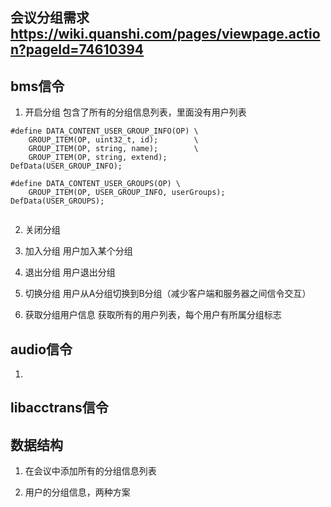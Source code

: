 ## 会议分组需求 https://wiki.quanshi.com/pages/viewpage.action?pageId=74610394

## bms信令
1. 开启分组
包含了所有的分组信息列表，里面没有用户列表
```
#define DATA_CONTENT_USER_GROUP_INFO(OP) \
    GROUP_ITEM(OP, uint32_t, id);        \
    GROUP_ITEM(OP, string, name);        \
    GROUP_ITEM(OP, string, extend);
DefData(USER_GROUP_INFO);

#define DATA_CONTENT_USER_GROUPS(OP) \
    GROUP_ITEM(OP, USER_GROUP_INFO, userGroups);
DefData(USER_GROUPS);


```

2. 关闭分组

3. 加入分组
用户加入某个分组

4. 退出分组
用户退出分组

5. 切换分组
用户从A分组切换到B分组（减少客户端和服务器之间信令交互）

6. 获取分组用户信息
获取所有的用户列表，每个用户有所属分组标志

## audio信令
1. 

## libacctrans信令

## 数据结构
1. 在会议中添加所有的分组信息列表

2. 用户的分组信息，两种方案

